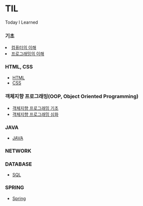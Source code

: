# TIL
Today I Learned
### 기초
<li>
<a href="https://github.com/Luxahn/TIL/blob/main/Section%201/%EC%BB%B4%ED%93%A8%ED%84%B0%EC%99%80%20%ED%94%84%EB%A1%9C%EA%B7%B8%EB%9E%98%EB%B0%8D%EC%9D%98%20%EC%9D%B4%ED%95%B4/%EC%BB%B4%ED%93%A8%ED%84%B0%EC%9D%98%20%EC%9D%B4%ED%95%B4.md">컴퓨터의 이해</a>
  <li>
  <a href="https://github.com/Luxahn/TIL/blob/main/Section%201/%EC%BB%B4%ED%93%A8%ED%84%B0%EC%99%80%20%ED%94%84%EB%A1%9C%EA%B7%B8%EB%9E%98%EB%B0%8D%EC%9D%98%20%EC%9D%B4%ED%95%B4/%ED%94%84%EB%A1%9C%EA%B7%B8%EB%9E%98%EB%B0%8D%EC%9D%98%20%EC%9D%B4%ED%95%B4.md">프로그래밍의 이해</a>
    </li>
</li>

### HTML, CSS
- [HTML](https://github.com/Luxahn/TIL/blob/main/Section%201/HTML%2C%20CSS/HTML.md)
- [CSS](https://github.com/Luxahn/TIL/blob/main/Section%201/HTML%2C%20CSS/CSS.md)

### 객체지향 프로그래밍(OOP, Object Oriented Programming)
- [객체지향 프로그래밍 기초](https://github.com/Luxahn/TIL/tree/main/Section%201/%EA%B0%9D%EC%B2%B4%EC%A7%80%ED%96%A5%20%ED%94%84%EB%A1%9C%EA%B7%B8%EB%9E%98%EB%B0%8D(OOP%2C%20Object%20Oriented%20Programming))
- [객체지향 프로그래밍 심화](https://github.com/Luxahn/TIL/blob/main/Section%201/%EA%B0%9D%EC%B2%B4%EC%A7%80%ED%96%A5%20%ED%94%84%EB%A1%9C%EA%B7%B8%EB%9E%98%EB%B0%8D(OOP%2C%20Object%20Oriented%20Programming)/%EA%B0%9D%EC%B2%B4%EC%A7%80%ED%96%A5%20%ED%94%84%EB%A1%9C%EA%B7%B8%EB%9E%98%EB%B0%8D%20%EC%8B%AC%ED%99%94.md)


### JAVA
- [JAVA](https://github.com/Luxahn/TIL/tree/main/Section%201/JAVA)

### NETWORK

### DATABASE
- [SQL](https://github.com/Luxahn/TIL/blob/main/DATABASE/SQL/SQL%EC%9D%B4%EB%9E%80.md)

### SPRING
- [Spring](https://github.com/Luxahn/TIL/tree/main/Spring)
